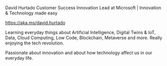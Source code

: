 David Hurtado
Customer Success Innovation Lead at Microsoft | Innovation & Technology made easy

https://aka.ms/david.hurtado


Learning everyday things about Artificial Intelligence, Digital Twins & IoT, Data, Cloud Computing, Low Code, Blockchain, Metaverse and more. Really enjoying the tech revolution.

Passionate about innovation and about how technology affect us in our everyday life.
